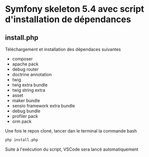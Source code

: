 # Symfony skeleton 5.4 avec script d'installation de dépendances
## install.php 
Téléchargement et installation des dépendaces suivantes
- composer
- apache pack
- debug router
- doctrine annotation
- twig
- twig extra bundle
- twig string extra
- asset
- maker bundle
- sensio framework extra bundle
- debug bundle
- profiler pack
- orm pack

Une fois le repos cloné, lancer dan le terminal la commande bash
```bash
php install.php
```
Suite à l'exécution du script, VSCode sera lancé automatiquement
